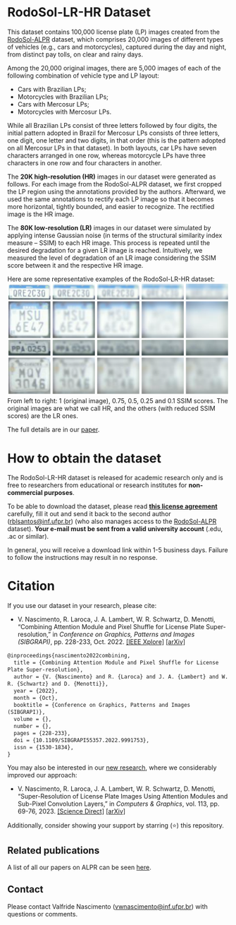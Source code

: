 # RodoSol-LR-HR Dataset

This dataset contains 100,000 license plate (LP) images created from the [RodoSol-ALPR](https://github.com/raysonlaroca/rodosol-alpr-dataset) dataset, which comprises 20,000 images of different types of vehicles (e.g., cars and motorcycles), captured during the day and night, from distinct pay tolls, on clear and rainy days.

Among the 20,000 original images, there are 5,000 images of each of the following combination of vehicle type and LP layout:

* Cars with Brazilian LPs;
* Motorcycles with Brazilian LPs;
* Cars with Mercosur LPs;
* Motorcycles with Mercosur LPs.

While all Brazilian LPs consist of three letters followed by four digits, the initial pattern adopted in Brazil for Mercosur LPs consists of three letters, one digit, one letter and two digits, in that order (this is the pattern adopted on all Mercosur LPs in that dataset). In both layouts, car LPs have seven characters arranged in one row, whereas motorcycle LPs have three characters in one row and four characters in another.

The <b>20K high-resolution (HR)</b> images in our dataset were generated as follows. For each image from the RodoSol-ALPR dataset, we first cropped the LP region using the annotations provided by the authors. Afterward, we used the same annotations to rectify each LP image so that it becomes more horizontal, tightly bounded, and easier to recognize. The rectified image is the HR image.

The <b>80K low-resolution (LR)</b> images in our dataset were simulated by applying intense Gaussian noise (in terms of the structural similarity index measure &ndash; SSIM) to each HR image. This process is repeated until the desired degradation for a given LR image is reached. Intuitively, we measured the level of degradation of an LR image considering the SSIM score between it and the respective HR image.

Here are some representative examples of the RodoSol-LR-HR dataset:  
<img src="./media/image.png" width="600"/>  
From left to right: 1 (original image), 0.75, 0.5, 0.25 and 0.1 SSIM scores. The original images are what we call HR, and the others (with reduced SSIM scores) are the LR ones.
<br>

The full details are in our [paper](https://raysonlaroca.github.io/papers/nascimento2022combining.pdf).

# How to obtain the dataset

The RodoSol-LR-HR dataset is released for academic research only and is free to researchers from educational or research institutes for **non-commercial purposes**. 

To be able to download the dataset, please read [**this license agreement**](./pdfs/license-agreement.pdf) carefully, fill it out and send it back to the second author ([rblsantos@inf.ufpr.br](mailto:rblsantos@inf.ufpr.br)) (who also manages access to the [RodoSol-ALPR](https://github.com/raysonlaroca/rodosol-alpr-dataset) dataset). **Your e-mail must be sent from a valid university account** (.edu, .ac or similar).

In general, you will receive a download link within 1-5 business days. Failure to follow the instructions may result in no response.


# Citation

If you use our dataset in your research, please cite:

* V. Nascimento, R. Laroca, J. A. Lambert, W. R. Schwartz, D. Menotti, “Combining Attention Module and Pixel Shuffle for License Plate Super-resolution,” in *Conference on Graphics, Patterns and Images (SIBGRAPI)*, pp. 228-233, Oct. 2022. [[IEEE Xplore]](https://doi.org/10.1109/SIBGRAPI55357.2022.9991753) [[arXiv]](https://arxiv.org/abs/2210.16836)

```
@inproceedings{nascimento2022combining,
  title = {Combining Attention Module and Pixel Shuffle for License Plate Super-resolution},
  author = {V. {Nascimento} and R. {Laroca} and J. A. {Lambert} and W. R. {Schwartz} and D. {Menotti}},
  year = {2022},
  month = {Oct},
  booktitle = {Conference on Graphics, Patterns and Images (SIBGRAPI)},
  volume = {},
  number = {},
  pages = {228-233},
  doi = {10.1109/SIBGRAPI55357.2022.9991753},
  issn = {1530-1834},
}
```

You may also be interested in our [new research](https://github.com/valfride/lpr-rsr-ext/), where we considerably improved our approach:
* V. Nascimento, R. Laroca, J. A. Lambert, W. R. Schwartz, D. Menotti, “Super-Resolution of License Plate Images Using Attention Modules and Sub-Pixel Convolution Layers,” in *Computers & Graphics*, vol. 113, pp. 69-76, 2023. [[Science Direct]](https://doi.org/10.1016/j.cag.2023.05.005) [[arXiv]](https://arxiv.org/abs/2305.17313)


Additionally, consider showing your support by starring (:star:) this repository.

## Related publications

A list of all our papers on ALPR can be seen [here](https://scholar.google.com/scholar?hl=pt-BR&as_sdt=0%2C5&as_ylo=2018&q=allintitle%3A+plate+OR+license+OR+vehicle+author%3A%22David+Menotti%22&btnG=).

## Contact

Please contact Valfride Nascimento ([vwnascimento@inf.ufpr.br](mailto:vwnascimento@inf.ufpr.br)) with questions or comments.

